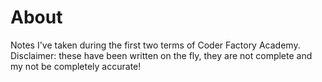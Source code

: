# About

Notes I've taken during the first two terms of Coder Factory Academy.
Disclaimer: these have been written on the fly, they are not complete and my not be completely accurate!

